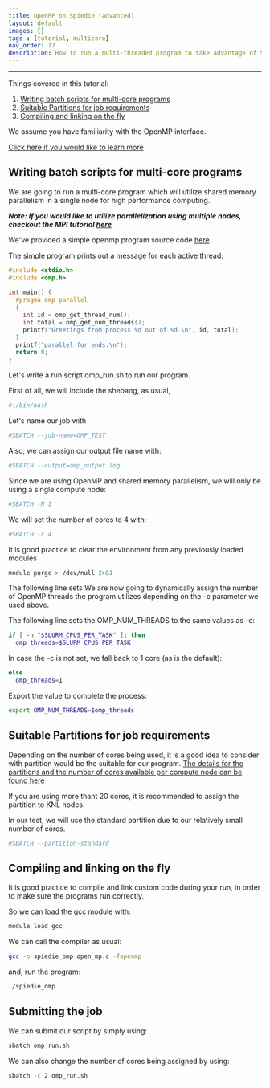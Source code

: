 ```yaml
---
title: OpenMP on Spiedie (advanced)
layout: default 
images: [] 
tags : [tutorial, multicore]
nav_order: 17
description: How to run a multi-threaded program to take advantage of Spiedie's many-core nodes
--- 
```



***

Things covered in this tutorial:

1. [Writing batch scripts for multi-core programs](#sbatch_omp)
3. [Suitable Partitions for job requirements](../docs/spiedie_partitions.html) 
2. [Compiling and linking on the fly](../docs/spiedie_modules.html)

We assume you have familiarity with the OpenMP interface. 

<a href="http://www.openmp.org" target="_blank"> Click here if you would like to learn more</a>


## <a name="sbatch_omp">Writing batch scripts for multi-core programs</a>

We are going to run a multi-core program which will utilize shared memory parallelism in a single node for high performance computing.

***Note: If you would like to utilize parallelization using multiple nodes, checkout the MPI tutorial [here](spiedie_MPI.html)***

We've provided a simple openmp program source code <a href="code/open_mp.c" download> here</a>. 

The simple program prints out a message for each active thread: 

```cpp
#include <stdio.h>
#include <omp.h>
 
int main() {
  #pragma omp parallel
  {
    int id = omp_get_thread_num();
    int total = omp_get_num_threads();
    printf("Greetings from process %d out of %d \n", id, total);
  }
  printf("parallel for ends.\n");
  return 0;
}
``` 

Let's write a run script omp_run.sh to run our program.

First of all, we will include the shebang, as usual,

```bash
#!/bin/bash
```

Let's name our job with 

```bash
#SBATCH --job-name=OMP_TEST
```

Also, we can assign our output file name with: 

```bash
#SBATCH --output=omp_output.log
```

Since we are using OpenMP and shared memory parallelism, we will only be using a single compute node: 

```bash
#SBATCH -N 1
```

We will set the number of cores to 4 with:
```bash
#SBATCH -c 4
```


It is good practice to clear the environment from any previously loaded modules
```bash
module purge > /dev/null 2>&1
```

The following line sets
We are now going to dynamically assign the number of OpenMP threads the program utilizes depending on the -c parameter we used above. 

The following line sets the OMP_NUM_THREADS to the same values as -c: 

```bash
if [ -n "$SLURM_CPUS_PER_TASK" ]; then
  omp_threads=$SLURM_CPUS_PER_TASK
```

In case the -c is not set, we fall back to 1 core (as is the default):

```bash
else
  omp_threads=1
```

Export the value to complete the process:
```bash
export OMP_NUM_THREADS=$omp_threads
```
## Suitable Partitions for job requirements

Depending on the number of cores being used, it is a good idea to consider with partition would be the suitable for our program. [The details for the partitions and the number of cores available per compute node can be found here](../docs/spiedie_partitions.html)

If you are using more thant 20 cores, it is recommended to assign the partition to KNL nodes. 

In our test, we will use the standard partition due to our relatively small number of cores. 

```bash
#SBATCH --partition-standard
```

## Compiling and linking on the fly

It is good practice to compile and link custom code during your run, in order to make sure the programs run correctly. 

So we can load the gcc module with:
```bash
module load gcc
``` 

We can call the compiler as usual:

```bash
gcc -o spiedie_omp open_mp.c -fopenmp
```
and, run the program: 

```bash
./spiedie_omp
```


##  Submitting the job

We can submit our script by simply using: 

```bash
sbatch omp_run.sh
```

We can also change the number of cores being assigned by using:

```bash
sbatch -c 2 omp_run.sh
```


